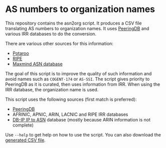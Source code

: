 # AS numbers to organization names

This repository contains the asn2org script. It produces a CSV file
translating AS numbers to organization names. It uses [PeeringDB][]
and various IRR databases to do the conversion.

There are various other sources for this information:

- [Potaroo](https://bgp.potaroo.net/cidr/autnums.html)
- [RIPE](http://ftp.ripe.net/ripe/asnames/asn.txt)
- [Maxmind ASN database](https://dev.maxmind.com/geoip/docs/databases/asn?lang=en#csv-database)

The goal of this script is to improve the quality of such information
and avoid names such as `COGENT-174` or `AS-SSI`. The script gives
priority to PeeringDB as it is curated, then uses information from
IRR. When using the IRR database, the organization name is used.

This script uses the following sources (first match is preferred):

- [PeeringDB][]
- AFRINIC, APNIC, ARIN, LACNIC and RIPE IRR databases
- [DB-IP IP to ASN][] database (mostly because ARIN information is not complete)

Use `--help` to get help on how to use the script. You can also
download the [generated CSV file][].

[PeeringDB]: https://www.peeringdb.com/
[DB-IP IP to ASN]: https://db-ip.com/db/download/ip-to-asn-lite
[generated CSV file]: https://vincentbernat.github.io/asn2org/asns.csv
